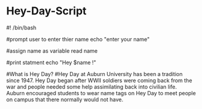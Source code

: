 # Hey-Day-Script 
#! /bin/bash

#prompt user to enter thier name 
echo "enter your name"

#assign name as variable 
read name 

#print statment 
echo "Hey $name !"

#What is Hey Day?
#Hey Day at Auburn University has been a tradition since 1947. Hey Day began after WWII soldiers were coming back from the war and people needed some help assimilating back into civilian life. Auburn encouraged students to wear name tags on Hey Day to meet people on campus that there normally would not have. 
